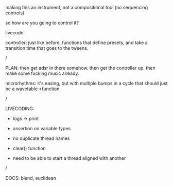 making this an instrument, not a compositional tool (no sequencing controls)

so how are you going to control it?

livecode.

controller: just like before, functions that define presets, and take a transition time that goes to the tweens.

/

PLAN: 
then get adsr in there somehow.
then get the controller up.
then make some fucking music already.

microrhythms: it's easing, but with multiple bumps in a cycle
that should just be a wavetable->function

/

LIVECODING:
- logs -> print
- assertion on variable types
- no duplicate thread names
- clear() function

- need to be able to start a thread aligned with another

/

DOCS:
blend, euclidean
